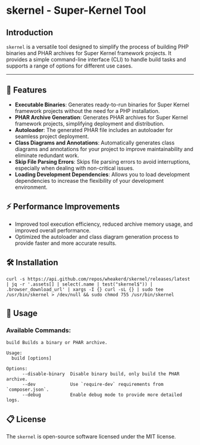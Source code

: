 # skernel - Super-Kernel Tool

## Introduction

`skernel` is a versatile tool designed to simplify the process of building PHP binaries and PHAR archives for Super
Kernel framework projects. It provides a simple command-line interface (CLI) to handle build tasks and supports a range
of options for different use cases.

---

## 🚀 Features

- **Executable Binaries**: Generates ready-to-run binaries for Super Kernel framework projects without the need for a
  PHP installation.
- **PHAR Archive Generation**: Generates PHAR archives for Super Kernel framework projects, simplifying deployment and
  distribution.
- **Autoloader**: The generated PHAR file includes an autoloader for seamless project deployment.
- **Class Diagrams and Annotations**: Automatically generates class diagrams and annotations for your project to improve
  maintainability and eliminate redundant work.
- **Skip File Parsing Errors**: Skips file parsing errors to avoid interruptions, especially when dealing with
  non-critical issues.
- **Loading Development Dependencies**: Allows you to load development dependencies to increase the flexibility of your
  development environment.

## ⚡ Performance Improvements

- Improved tool execution efficiency, reduced archive memory usage, and improved overall performance.
- Optimized the autoloader and class diagram generation process to provide faster and more accurate results.

## 🛠 Installation

```shell
curl -s https://api.github.com/repos/wheakerd/skernel/releases/latest | jq -r '.assets[] | select(.name | test("skernel$")) | .browser_download_url' | xargs -I {} curl -sL {} | sudo tee /usr/bin/skernel > /dev/null && sudo chmod 755 /usr/bin/skernel
```

## 📢 Usage

### Available Commands:

```text
build Builds a binary or PHAR archive.

Usage:
  build [options]

Options:
      --disable-binary  Disable binary build, only build the PHAR archive.
      --dev             Use `require-dev` requirements from `composer.json`.
      --debug           Enable debug mode to provide more detailed logs.
```

## 📋 License

The `skernel` is open-source software licensed under the MIT license.